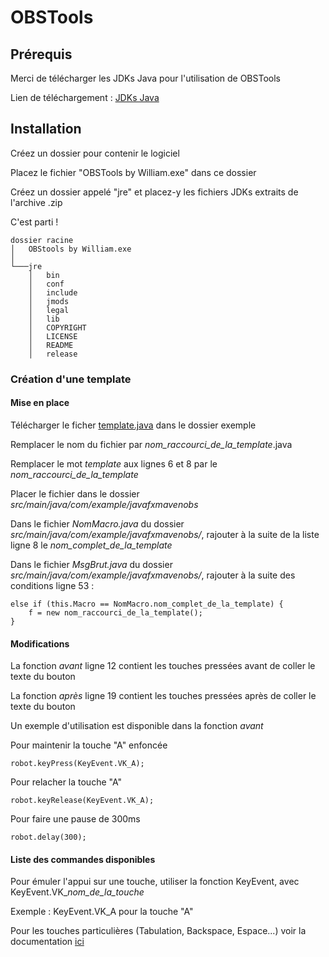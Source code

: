 # OBSTools

## Prérequis

Merci de télécharger les JDKs Java pour l'utilisation de OBSTools

Lien de téléchargement : [JDKs Java](https://www.oracle.com/java/technologies/downloads/)

## Installation

Créez un dossier pour contenir le logiciel

Placez le fichier "OBSTools by William.exe" dans ce dossier

Créez un dossier appelé "jre" et placez-y les fichiers JDKs extraits de l'archive .zip

C'est parti !

```
dossier racine
│   OBStools by William.exe
│
└───jre
    │   bin
    │   conf
    │   include
    │   jmods
    │   legal
    │   lib
    │   COPYRIGHT
    │   LICENSE
    │   README
    │   release
```

### Création d'une template

#### Mise en place

Télécharger le ficher [template.java](https://raw.githubusercontent.com/WB-44/OBSTools/main/exemple/template.java) dans le dossier exemple

Remplacer le nom du fichier par *nom_raccourci_de_la_template*.java

Remplacer le mot *template* aux lignes 6 et 8 par le *nom_raccourci_de_la_template*

Placer le fichier dans le dossier *src/main/java/com/example/javafxmavenobs*

Dans le fichier *NomMacro.java* du dossier *src/main/java/com/example/javafxmavenobs/*, rajouter à la suite de la liste ligne 8 le *nom_complet_de_la_template*

Dans le fichier *MsgBrut.java* du dossier *src/main/java/com/example/javafxmavenobs/*, rajouter à la suite des conditions ligne 53 :


```
else if (this.Macro == NomMacro.nom_complet_de_la_template) {
    f = new nom_raccourci_de_la_template();
}
```

#### Modifications

La fonction *avant* ligne 12 contient les touches pressées avant de coller le texte du bouton

La fonction *après* ligne 19 contient les touches pressées après de coller le texte du bouton

Un exemple d'utilisation est disponible dans la fonction *avant*

Pour maintenir la touche "A" enfoncée
```
robot.keyPress(KeyEvent.VK_A); 
```
Pour relacher la touche "A"
```
robot.keyRelease(KeyEvent.VK_A);
```
Pour faire une pause de 300ms
```
robot.delay(300);
```

#### Liste des commandes disponibles

Pour émuler l'appui sur une touche, utiliser la fonction KeyEvent, avec KeyEvent.VK_*nom_de_la_touche*

Exemple : KeyEvent.VK_A pour la touche "A"

Pour les touches particulières (Tabulation, Backspace, Espace...) voir la documentation [ici](https://docs.oracle.com/javase/7/docs/api/java/awt/event/KeyEvent.html)
